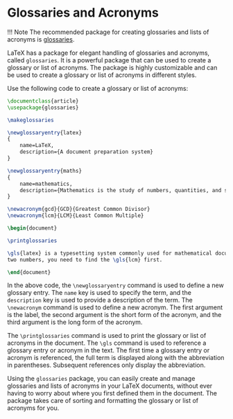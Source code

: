 # Glossaries and Acronyms

!!! Note
    The recommended package for creating glossaries and lists of acronyms is 
    [glossaries](https://ctan.org/pkg/glossaries).

LaTeX has a package for elegant handling of glossaries and acronyms, called `glossaries`. It is a powerful package 
that can be used to create a glossary or list of acronyms. The package is highly customizable and can be used to 
create a glossary or list of acronyms in different styles. 

Use the following code to create a glossary or list of acronyms:

```latex
\documentclass{article}
\usepackage{glossaries}

\makeglossaries

\newglossaryentry{latex}
{
    name=LaTeX,
    description={A document preparation system}
}

\newglossaryentry{maths}
{
    name=mathematics,
    description={Mathematics is the study of numbers, quantities, and shapes}
}

\newacronym{gcd}{GCD}{Greatest Common Divisor}
\newacronym{lcm}{LCM}{Least Common Multiple}

\begin{document}

\printglossaries

\gls{latex} is a typesetting system commonly used for mathematical documents. If you want to find the \gls{gcd} of 
two numbers, you need to find the \gls{lcm} first.

\end{document}
```

In the above code, the `\newglossaryentry` command is used to define a new glossary entry. The `name` key is used to
specify the term, and the `description` key is used to provide a description of the term. The `\newacronym` command is
used to define a new acronym. The first argument is the label, the second argument is the short form of the acronym, 
and the third argument is the long form of the acronym.

The `\printglossaries` command is used to print the glossary or list of acronyms in the document. The `\gls` command is
used to reference a glossary entry or acronym in the text. The first time a glossary entry or acronym is referenced,
the full term is displayed along with the abbreviation in parentheses. Subsequent references only display the
abbreviation.

Using the `glossaries` package, you can easily create and manage glossaries and lists of acronyms in your LaTeX
documents, without ever having to worry about where you first defined them in the document. The package takes care of
sorting and formatting the glossary or list of acronyms for you.
